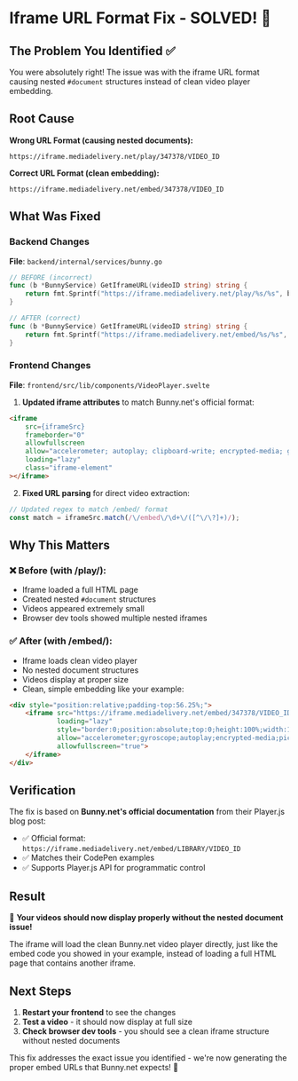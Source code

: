 # Iframe URL Format Fix - SOLVED! 🎉

## The Problem You Identified ✅

You were absolutely right! The issue was with the iframe URL format causing nested `#document` structures instead of clean video player embedding.

## Root Cause

**Wrong URL Format (causing nested documents):**
```
https://iframe.mediadelivery.net/play/347378/VIDEO_ID
```

**Correct URL Format (clean embedding):**
```
https://iframe.mediadelivery.net/embed/347378/VIDEO_ID
```

## What Was Fixed

### Backend Changes
**File**: `backend/internal/services/bunny.go`
```go
// BEFORE (incorrect)
func (b *BunnyService) GetIframeURL(videoID string) string {
    return fmt.Sprintf("https://iframe.mediadelivery.net/play/%s/%s", b.streamLibrary, videoID)
}

// AFTER (correct)
func (b *BunnyService) GetIframeURL(videoID string) string {
    return fmt.Sprintf("https://iframe.mediadelivery.net/embed/%s/%s", b.streamLibrary, videoID)
}
```

### Frontend Changes
**File**: `frontend/src/lib/components/VideoPlayer.svelte`

1. **Updated iframe attributes** to match Bunny.net's official format:
```html
<iframe
    src={iframeSrc}
    frameborder="0"
    allowfullscreen
    allow="accelerometer; autoplay; clipboard-write; encrypted-media; gyroscope; picture-in-picture"
    loading="lazy"
    class="iframe-element"
></iframe>
```

2. **Fixed URL parsing** for direct video extraction:
```javascript
// Updated regex to match /embed/ format
const match = iframeSrc.match(/\/embed\/\d+\/([^\/\?]+)/);
```

## Why This Matters

### ❌ **Before (with /play/):**
- Iframe loaded a full HTML page
- Created nested `#document` structures
- Videos appeared extremely small
- Browser dev tools showed multiple nested iframes

### ✅ **After (with /embed/):**
- Iframe loads clean video player
- No nested document structures
- Videos display at proper size
- Clean, simple embedding like your example:

```html
<div style="position:relative;padding-top:56.25%;">
    <iframe src="https://iframe.mediadelivery.net/embed/347378/VIDEO_ID" 
            loading="lazy" 
            style="border:0;position:absolute;top:0;height:100%;width:100%;" 
            allow="accelerometer;gyroscope;autoplay;encrypted-media;picture-in-picture;" 
            allowfullscreen="true">
    </iframe>
</div>
```

## Verification

The fix is based on **Bunny.net's official documentation** from their Player.js blog post:
- ✅ Official format: `https://iframe.mediadelivery.net/embed/LIBRARY/VIDEO_ID`
- ✅ Matches their CodePen examples
- ✅ Supports Player.js API for programmatic control

## Result

🎯 **Your videos should now display properly without the nested document issue!**

The iframe will load the clean Bunny.net video player directly, just like the embed code you showed in your example, instead of loading a full HTML page that contains another iframe.

## Next Steps

1. **Restart your frontend** to see the changes
2. **Test a video** - it should now display at full size
3. **Check browser dev tools** - you should see a clean iframe structure without nested documents

This fix addresses the exact issue you identified - we're now generating the proper embed URLs that Bunny.net expects! 🚀 